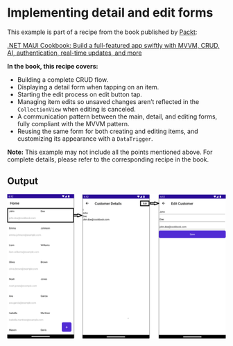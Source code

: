 # Implementing detail and edit forms
This example is part of a recipe from the book published by [Packt](https://www.packtpub.com/en-us?utm_source=github):

[.NET MAUI Cookbook: Build a full-featured app swiftly with MVVM, CRUD, AI, authentication, real-time updates, and more](https://www.amazon.com/NET-MAUI-Cookbook-full-featured-authentication-ebook/dp/B0DHV34WQ5)

**In the book, this recipe covers:**
* Building a complete CRUD flow.
* Displaying a detail form when tapping on an item.
* Starting the edit process on edit button tap.
* Managing item edits so unsaved changes aren’t reflected in the `CollectionView` when editing is canceled.
* A communication pattern between the main, detail, and editing forms, fully compliant with the MVVM pattern.
* Reusing the same form for both creating and editing items, and customizing its appearance with a `DataTrigger`.

**Note:** This example may not include all the points mentioned above. For complete details, please refer to the corresponding recipe in the book.
## Output
![CRUD Flow](/Images/Collection%20detail%20and%20edit%20views.png)
